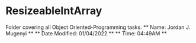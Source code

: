 # ResizeableIntArray
Folder covering all Object Oriented-Programming tasks.
** Name: Jordan J. Mugenyi **
** Date Modified: 01/04/2022 **
** Time: 04:49AM **
